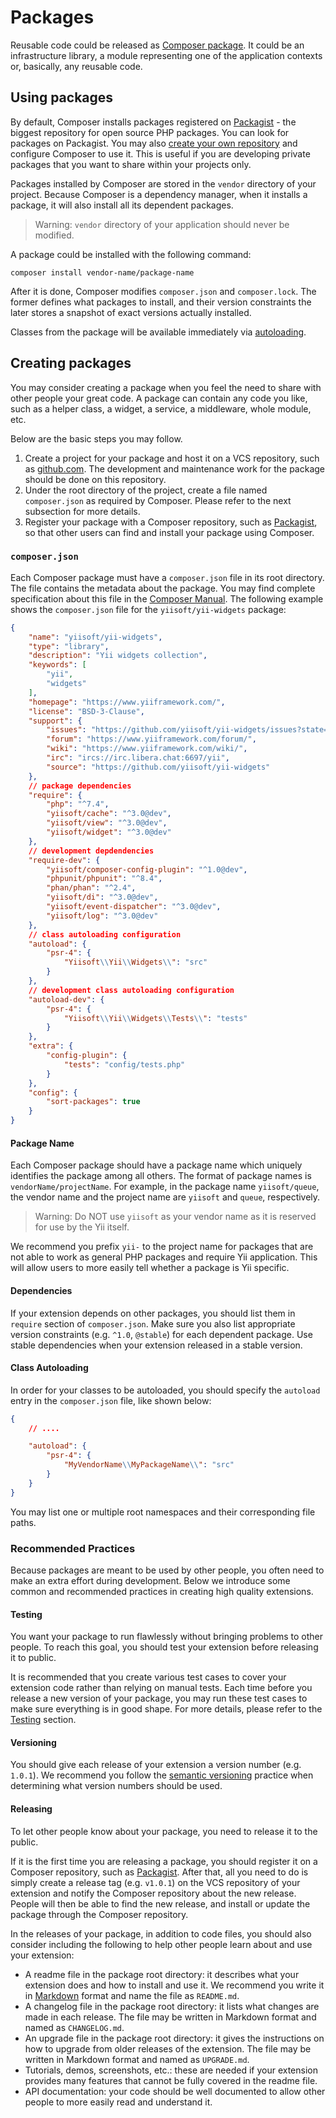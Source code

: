 # Packages

Reusable code could be released as [Composer package](https://getcomposer.org/doc/05-repositories.md#package).
It could be an infrastructure library, a module representing one of the application contexts or, basically, any
reusable code.

## Using packages <span id="using-packages"></span>

By default, Composer installs packages registered on [Packagist](https://packagist.org/) - the biggest repository
for open source PHP packages. You can look for packages on Packagist. You may also
[create your own repository](https://getcomposer.org/doc/05-repositories.md#repository) and configure Composer
to use it. This is useful if you are developing private packages that you want to share within your projects only.

Packages installed by Composer are stored in the `vendor` directory of your project. 
Because Composer is a dependency manager, when it installs a package, it will also install all its dependent packages.

> Warning: `vendor` directory of your application should never be modified.

A package could be installed with the following command:

```
composer install vendor-name/package-name
```

After it is done, Composer modifies `composer.json` and `composer.lock`. The former defines what packages to install,
and their version constraints the later stores a snapshot of exact versions actually installed.

Classes from the package will be available immediately via [autoloading](../concept/autoloading.md).

## Creating packages <span id="creating-packages"></span>


You may consider creating a package when you feel the need to share with other people your great code.
A package can contain any code you like, such as a helper class, a widget, a service, a middleware, whole module, etc.

Below are the basic steps you may follow.

1. Create a project for your package and host it on a VCS repository, such as [github.com](https://github.com).
   The development and maintenance work for the package should be done on this repository.
2. Under the root directory of the project, create a file named `composer.json` as required by Composer. Please
   refer to the next subsection for more details.
3. Register your package with a Composer repository, such as [Packagist](https://packagist.org/), so that
   other users can find and install your package using Composer.


### `composer.json` <span id="composer-json"></span>

Each Composer package must have a `composer.json` file in its root directory. The file contains the metadata about
the package. You may find complete specification about this file in the [Composer Manual](https://getcomposer.org/doc/01-basic-usage.md#composer-json-project-setup).
The following example shows the `composer.json` file for the `yiisoft/yii-widgets` package:

```json
{
    "name": "yiisoft/yii-widgets",
    "type": "library",
    "description": "Yii widgets collection",
    "keywords": [
        "yii",
        "widgets"
    ],
    "homepage": "https://www.yiiframework.com/",
    "license": "BSD-3-Clause",
    "support": {
        "issues": "https://github.com/yiisoft/yii-widgets/issues?state=open",
        "forum": "https://www.yiiframework.com/forum/",
        "wiki": "https://www.yiiframework.com/wiki/",
        "irc": "ircs://irc.libera.chat:6697/yii",
        "source": "https://github.com/yiisoft/yii-widgets"
    },
    // package dependencies
    "require": { 
        "php": "^7.4",
        "yiisoft/cache": "^3.0@dev",
        "yiisoft/view": "^3.0@dev",
        "yiisoft/widget": "^3.0@dev"
    },
    // development depdendencies
    "require-dev": {
        "yiisoft/composer-config-plugin": "^1.0@dev",
        "phpunit/phpunit": "^8.4",
        "phan/phan": "^2.4",
        "yiisoft/di": "^3.0@dev",
        "yiisoft/event-dispatcher": "^3.0@dev",
        "yiisoft/log": "^3.0@dev"
    },
    // class autoloading configuration
    "autoload": {
        "psr-4": {
            "Yiisoft\\Yii\\Widgets\\": "src"
        }
    },
    // development class autoloading configuration
    "autoload-dev": {
        "psr-4": {
            "Yiisoft\\Yii\\Widgets\\Tests\\": "tests"
        }
    },
    "extra": {
        "config-plugin": {
            "tests": "config/tests.php"
        }
    },
    "config": {
        "sort-packages": true
    }
}
```


#### Package Name <span id="package-name"></span>

Each Composer package should have a package name which uniquely identifies the package among all others.
The format of package names is `vendorName/projectName`. For example, in the package name `yiisoft/queue`,
the vendor name and the project name are `yiisoft` and `queue`, respectively.

> Warning: Do NOT use `yiisoft` as your vendor name as it is reserved for use by the Yii itself.

We recommend you prefix `yii-` to the project name for packages that are not able to work as general PHP
packages and require Yii application. This will allow users to more easily tell whether a package is Yii specific.


#### Dependencies <span id="dependencies"></span>

If your extension depends on other packages, you should list them in `require` section of `composer.json`.
Make sure you also list appropriate version constraints (e.g. `^1.0`, `@stable`) for each dependent package.
Use stable dependencies when your extension released in a stable version.

#### Class Autoloading <span id="class-autoloading"></span>

In order for your classes to be autoloaded, you should specify the `autoload` entry in the `composer.json` file,
like shown below:

```json
{
    // ....

    "autoload": {
        "psr-4": {
            "MyVendorName\\MyPackageName\\": "src"
        }
    }
}
```

You may list one or multiple root namespaces and their corresponding file paths.

### Recommended Practices <span id="recommended-practices"></span>

Because packages are meant to be used by other people, you often need to make an extra effort during development.
Below we introduce some common and recommended practices in creating high quality extensions.


#### Testing <span id="testing"></span>

You want your package to run flawlessly without bringing problems to other people. To reach this goal, you should
test your extension before releasing it to public.

It is recommended that you create various test cases to cover your extension code rather than relying on manual tests.
Each time before you release a new version of your package, you may run these test cases to make sure
everything is in good shape. For more details, please refer to the [Testing](../testing/overview.md) section.


#### Versioning <span id="versioning"></span>

You should give each release of your extension a version number (e.g. `1.0.1`). We recommend you follow the
[semantic versioning](http://semver.org) practice when determining what version numbers should be used.


#### Releasing <span id="releasing"></span>

To let other people know about your package, you need to release it to the public.

If it is the first time you are releasing a package, you should register it on a Composer repository, such as
[Packagist](https://packagist.org/). After that, all you need to do is simply create a release tag (e.g. `v1.0.1`)
on the VCS repository of your extension and notify the Composer repository about the new release. People will
then be able to find the new release, and install or update the package through the Composer repository.

In the releases of your package, in addition to code files, you should also consider including the following to
help other people learn about and use your extension:

* A readme file in the package root directory: it describes what your extension does and how to install and use it.
  We recommend you write it in [Markdown](http://daringfireball.net/projects/markdown/) format and name the file
  as `README.md`.
* A changelog file in the package root directory: it lists what changes are made in each release. The file
  may be written in Markdown format and named as `CHANGELOG.md`.
* An upgrade file in the package root directory: it gives the instructions on how to upgrade from older releases
  of the extension. The file may be written in Markdown format and named as `UPGRADE.md`.
* Tutorials, demos, screenshots, etc.: these are needed if your extension provides many features that cannot be
  fully covered in the readme file.
* API documentation: your code should be well documented to allow other people to more easily read and understand it.
